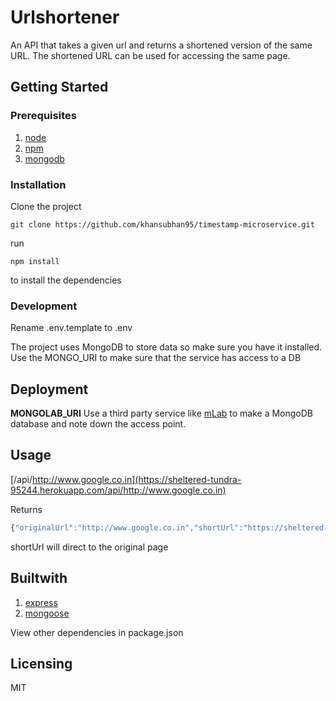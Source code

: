 # Urlshortener

An API that takes a given url and returns a shortened version of the same URL. The shortened URL can be used for accessing the same page. 

## Getting Started

### Prerequisites

1. [node](https://nodejs.org/en/)
2. [npm](https://www.npmjs.com)
3. [mongodb](https://www.mongodb.com/)

### Installation
Clone the project

```git
git clone https://github.com/khansubhan95/timestamp-microservice.git
```

run

```
npm install
```

to install the dependencies

### Development
Rename .env.template to .env

The project uses MongoDB to store data so make sure you have it installed. Use the MONGO_URI to make sure that the service has access to a DB

## Deployment

**MONGOLAB_URI**
Use a third party service like [mLab](https://mlab.com/) to make a MongoDB database and note down the access point.

## Usage

[/api/http://www.google.co.in](https://sheltered-tundra-95244.herokuapp.com/api/http://www.google.co.in)

Returns
```javascript
{"originalUrl":"http://www.google.co.in","shortUrl":"https://sheltered-tundra-95244.herokuapp.com0/0"}
```

shortUrl will direct to the original page

## Builtwith
1. [express](https://expressjs.com/)   
2. [mongoose](http://mongoosejs.com/)

View other dependencies in package.json

## Licensing
MIT
